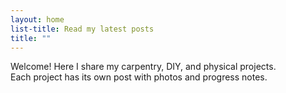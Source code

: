 ```yaml
---
layout: home
list-title: Read my latest posts
title: ""
---
```

 Welcome! Here I share my carpentry, DIY, and physical projects.  
Each project has its own post with photos and progress notes.

<!--
<div class="posts-list">
  {% for post in site.posts %}
    <div class="post-card">
      <h2><a href="{{ post.url | relative_url }}">{{ post.title }}</a></h2>
      <p>{{ post.excerpt | strip_html | truncate: 120 }}</p>
    </div>
  {% endfor %}
</div> -->

